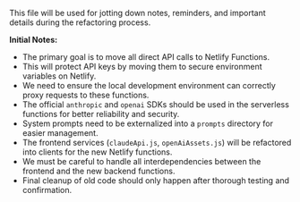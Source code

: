 This file will be used for jotting down notes, reminders, and important details during the refactoring process.

**Initial Notes:**
- The primary goal is to move all direct API calls to Netlify Functions.
- This will protect API keys by moving them to secure environment variables on Netlify.
- We need to ensure the local development environment can correctly proxy requests to these functions.
- The official `anthropic` and `openai` SDKs should be used in the serverless functions for better reliability and security.
- System prompts need to be externalized into a `prompts` directory for easier management.
- The frontend services (`claudeApi.js`, `openAiAssets.js`) will be refactored into clients for the new Netlify functions.
- We must be careful to handle all interdependencies between the frontend and the new backend functions.
- Final cleanup of old code should only happen after thorough testing and confirmation. 